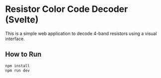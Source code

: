 # Resistor Color Code Decoder (Svelte)

This is a simple web application to decode 4-band resistors using a visual interface.

## How to Run

```bash
npm install
npm run dev